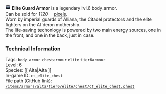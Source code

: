 ![ ](https://raw.githubusercontent.com/Ceterai/Enternia/main/items/armors/alta/tier6/elite/chest/icon.png) **Elite Guard Armor** is a legendary lvl.6 body_armor.  
Can be sold for *1120* <img src="https://starbounder.org/mediawiki/images/2/21/Pixel.png" width="12" height="16"/> [pixels](https://starbounder.org/Pixel).  
Worn by imperial guards of Alliana, the Citadel protectors and the elite fighters on the Al'deron mothership.  
The life-saving techonlogy is powered by two main energy sources, one in the front, and one in the back, just in case.

### Technical Information

Tags: `body_armor` `chestarmour` `elite` `tier6armour`  
Level: 6  
Species: [[ Alta|Alta ]]  
In-game ID: `ct_elite_chest`  
File path (GitHub link): [`/items/armors/alta/tier6/elite/chest/ct_elite_chest.chest`](https://github.com/Ceterai/Enternia/blob/main/items/armors/alta/tier6/elite/chest/ct_elite_chest.chest)
